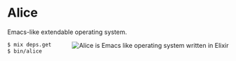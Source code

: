 # Alice

Emacs-like extendable operating system.

<img align="right"
     alt="Alice is Emacs like operating system written in Elixir"
     src="https://user.fm/files/v2-b1778d6d59081e6a25d31264ce02c99a/alice-editor.png">



```sh
$ mix deps.get
$ bin/alice
```
